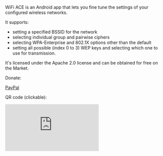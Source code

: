 WiFi ACE is an Android app that lets you fine tune the settings of your configured wireless networks.

It supports:
  * setting a specified BSSID for the network
  * selecting individual group and pairwise ciphers
  * selecting WPA-Enterprise and 802.1X options other than the default
  * setting all possible (index 0 to 3) WEP keys and selecting which one to use for transmission.

It's licensed under the Apache 2.0 license and can be obtained for free on the Market.

Donate:

[PayPal](https://www.paypal.com/cgi-bin/webscr?cmd=_s-xclick&hosted_button_id=K2KS6R6CEX5PY)

QR code (clickable):

[![](http://qrcode.kaywa.com/img.php?s=8&d=http%3A%2F%2Fmarket.android.com%2Fdetails%3Fid%3Dorg.marcus905.wifi.ace&nonsense=FUwiki.png)](http://drdmkt.com/3j1)